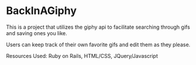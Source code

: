 # BackInAGiphy
This is a project that utilizes the giphy api to facilitate searching through gifs and saving ones you like.

Users can keep track of their own favorite gifs and edit them as they please.

Resources Used: Ruby on Rails, HTML/CSS, JQuery/Javascript
